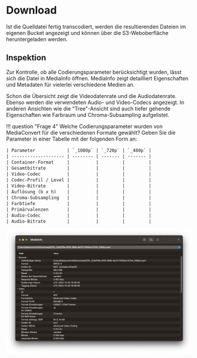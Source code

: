 # Download

Ist die Quelldatei fertig transcodiert, werden die resultierenden Dateien im eigenen Bucket angezeigt und können über die S3-Weboberfläche heruntergeladen werden.

## Inspektion

Zur Kontrolle, ob alle Codierungsparameter berücksichtigt wurden, lässt sich die Datei in MediaInfo öffnen. MediaInfo zeigt detailliert Eigenschaften und Metadaten für vielerlei verschiedene Medien an. 

Schon die Übersicht zeigt die Videodatenrate und die Audiodatenrate. Ebenso werden die verwendeten Audio- und Video-Codecs angezeigt. In anderen Ansichten wie die "Tree"-Ansicht sind auch tiefer gehende Eigenschaften wie Farbraum und Chroma-Subsampling aufgelistet.

!!! question "Frage 4"
    Welche Codierungsparameter wurden von MediaConvert für die verschiedenen Formate gewählt? Geben Sie die Parameter in einer Tabelle mit der folgenden Form an:

    | Parameter            | `_1080p` | `_720p` | `_480p` |
    | -------------------- | -------- | ------- | ------- |
    | Container-Format     |          |         |         |
    | Gesamtbitrate        |          |         |         |
    | Video-Codec          |          |         |         |
    | Codec-Profil / Level |          |         |         |
    | Video-Bitrate        |          |         |         |
    | Auflösung (b x h)    |          |         |         |
    | Chroma-Subsampling   |          |         |         |
    | Farbtiefe            |          |         |         |
    | Primärvalenzen       |          |         |         |
    | Audio-Codec          |          |         |         |
    | Audio-Bitrate        |          |         |         |

![MediaInfo](../assets/versuch1/metadaten_mediainfo.png)